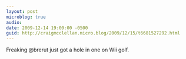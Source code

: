 ```yaml
---
layout: post
microblog: true
audio: 
date: 2009-12-14 19:00:00 -0500
guid: http://craigmcclellan.micro.blog/2009/12/15/t6681527292.html
---
```

Freaking @brerut just got a hole in one on Wii golf.
